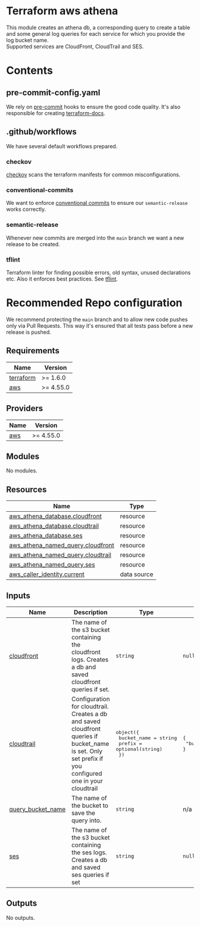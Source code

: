 # Terraform aws athena

This module creates an athena db, a corresponding query to create a table and some general log queries for each service for which you provide the log bucket name.  
Supported services are CloudFront, CloudTrail and SES.

# Contents

## pre-commit-config.yaml

We rely on [pre-commit](https://pre-commit.com/) hooks to ensure the good code quality. It's also responsible for creating [terraform-docs](https://terraform-docs.io/).

## .github/workflows

We have several default workflows prepared.

### checkov

[checkov](https://www.checkov.io/) scans the terraform manifests for common misconfigurations.

### conventional-commits

We want to enforce [conventional commits](https://www.conventionalcommits.org/en/v1.0.0/) to ensure our `semantic-release` works correctly.

### semantic-release

Whenever new commits are merged into the `main` branch we want a new release to be created.

### tflint

Terraform linter for finding possible errors, old syntax, unused declarations etc. Also it enforces best practices. See [tflint](https://github.com/terraform-linters/tflint).

# Recommended Repo configuration

We recommend protecting the `main` branch and to allow new code pushes only via Pull Requests. This way it's ensured that all tests pass before a new release is pushed.
<!-- BEGINNING OF PRE-COMMIT-TERRAFORM DOCS HOOK -->
## Requirements

| Name | Version |
|------|---------|
| <a name="requirement_terraform"></a> [terraform](#requirement\_terraform) | >= 1.6.0 |
| <a name="requirement_aws"></a> [aws](#requirement\_aws) | >= 4.55.0 |

## Providers

| Name | Version |
|------|---------|
| <a name="provider_aws"></a> [aws](#provider\_aws) | >= 4.55.0 |

## Modules

No modules.

## Resources

| Name | Type |
|------|------|
| [aws_athena_database.cloudfront](https://registry.terraform.io/providers/hashicorp/aws/latest/docs/resources/athena_database) | resource |
| [aws_athena_database.cloudtrail](https://registry.terraform.io/providers/hashicorp/aws/latest/docs/resources/athena_database) | resource |
| [aws_athena_database.ses](https://registry.terraform.io/providers/hashicorp/aws/latest/docs/resources/athena_database) | resource |
| [aws_athena_named_query.cloudfront](https://registry.terraform.io/providers/hashicorp/aws/latest/docs/resources/athena_named_query) | resource |
| [aws_athena_named_query.cloudtrail](https://registry.terraform.io/providers/hashicorp/aws/latest/docs/resources/athena_named_query) | resource |
| [aws_athena_named_query.ses](https://registry.terraform.io/providers/hashicorp/aws/latest/docs/resources/athena_named_query) | resource |
| [aws_caller_identity.current](https://registry.terraform.io/providers/hashicorp/aws/latest/docs/data-sources/caller_identity) | data source |

## Inputs

| Name | Description | Type | Default | Required |
|------|-------------|------|---------|:--------:|
| <a name="input_cloudfront"></a> [cloudfront](#input\_cloudfront) | The name of the s3 bucket containing the cloudfront logs. Creates a db and saved cloudfront queries if set. | `string` | `null` | no |
| <a name="input_cloudtrail"></a> [cloudtrail](#input\_cloudtrail) | Configuration for cloudtrail. Creates a db and saved cloudfront queries if bucket\_name is set. Only set prefix if you configured one in your cloudtrail | <pre>object({<br/>    bucket_name = string<br/>    prefix      = optional(string)<br/>  })</pre> | <pre>{<br/>  "bucket_name": null<br/>}</pre> | no |
| <a name="input_query_bucket_name"></a> [query\_bucket\_name](#input\_query\_bucket\_name) | The name of the bucket to save the query into. | `string` | n/a | yes |
| <a name="input_ses"></a> [ses](#input\_ses) | The name of the s3 bucket containing the ses logs. Creates a db and saved ses queries if set | `string` | `null` | no |

## Outputs

No outputs.
<!-- END OF PRE-COMMIT-TERRAFORM DOCS HOOK -->
